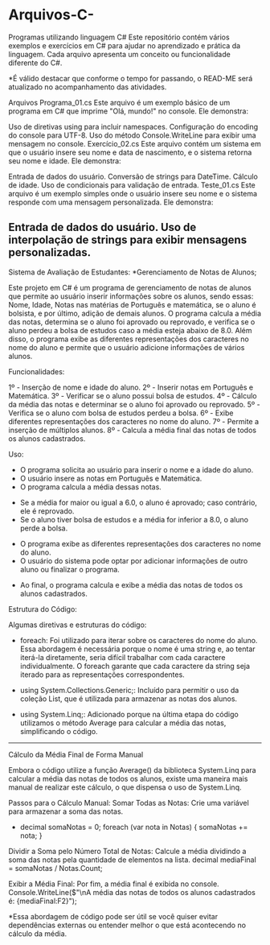 # Arquivos-C-
Programas utilizando linguagem C#
Este repositório contém vários exemplos e exercícios em C# para ajudar no aprendizado e prática da linguagem. Cada arquivo apresenta um conceito ou funcionalidade diferente do C#.

*É válido destacar que conforme o tempo for passando, o READ-ME será atualizado no acompanhamento das atividades.

Arquivos
Programa_01.cs
Este arquivo é um exemplo básico de um programa em C# que imprime "Olá, mundo!" no console. Ele demonstra:

Uso de diretivas using para incluir namespaces.
Configuração do encoding do console para UTF-8.
Uso do método Console.WriteLine para exibir uma mensagem no console.
Exercício_02.cs
Este arquivo contém um sistema em que o usuário insere seu nome e data de nascimento, e o sistema retorna seu nome e idade. Ele demonstra:

Entrada de dados do usuário.
Conversão de strings para DateTime.
Cálculo de idade.
Uso de condicionais para validação de entrada.
Teste_01.cs
Este arquivo é um exemplo simples onde o usuário insere seu nome e o sistema responde com uma mensagem personalizada. Ele demonstra:

Entrada de dados do usuário.
Uso de interpolação de strings para exibir mensagens personalizadas.
---------------------------------------------------------------------------------------------------------------------------------------
Sistema de Avaliação de Estudantes: 
*Gerenciamento de Notas de Alunos;

Este projeto em C# é um programa de gerenciamento de notas de alunos que permite ao usuário inserir informações sobre os alunos, sendo essas: Nome, Idade, Notas nas matérias de Português e matemática, se o aluno é bolsista, e por último, adição de demais alunos. O programa calcula a média das notas, determina se o aluno foi aprovado ou reprovado, e verifica se o aluno perdeu a bolsa de estudos caso a média esteja abaixo de 8.0. Além disso, o programa exibe as diferentes representações dos caracteres no nome do aluno e permite que o usuário adicione informações de vários alunos.

Funcionalidades: 

1º - Inserção de nome e idade do aluno.
2º - Inserir notas em Português e Matemática.
3º - Verificar se o aluno possui bolsa de estudos.
4º - Cálculo da média das notas e determinar se o aluno foi aprovado ou reprovado.
5º - Verifica se o aluno com bolsa de estudos perdeu a bolsa.
6º - Exibe diferentes representações dos caracteres no nome do aluno.
7º - Permite a inserção de múltiplos alunos.
8º - Calcula a média final das notas de todos os alunos cadastrados.

Uso: 

* O programa solicita ao usuário para inserir o nome e a idade do aluno.
* O usuário insere as notas em Português e Matemática.
* O programa calcula a média dessas notas.
- Se a média for maior ou igual a 6.0, o aluno é aprovado; caso contrário, ele é reprovado.
- Se o aluno tiver bolsa de estudos e a média for inferior a 8.0, o aluno perde a bolsa.
* O programa exibe as diferentes representações dos caracteres no nome do aluno.
* O usuário do sistema pode optar por adicionar informações de outro aluno ou finalizar o programa.
- Ao final, o programa calcula e exibe a média das notas de todos os alunos cadastrados.

Estrutura do Código:

Algumas diretivas e estruturas do código: 

* foreach: Foi utilizado para iterar sobre os caracteres do nome do aluno. Essa abordagem é necessária porque o nome é uma string e, ao tentar iterá-la diretamente, seria difícil trabalhar com cada caractere individualmente. O foreach garante que cada caractere da string seja iterado para as representações correspondentes.

* using System.Collections.Generic;: Incluído para permitir o uso da coleção List<decimal>, que é utilizada para armazenar as notas dos alunos.

* using System.Linq;: Adicionado porque na última etapa do código utilizamos o método Average para calcular a média das notas, simplificando o código.
--------------------------------------------------------------------------------------------------------------------------------------------------------------

Cálculo da Média Final de Forma Manual

Embora o código utilize a função Average() da biblioteca System.Linq para calcular a média das notas de todos os alunos, existe uma maneira mais manual de realizar este cálculo, o que dispensa o uso de System.Linq.

Passos para o Cálculo Manual:
Somar Todas as Notas: Crie uma variável para armazenar a soma das notas.
 - decimal somaNotas = 0;
foreach (var nota in Notas)
{
    somaNotas += nota;
}


Dividir a Soma pelo Número Total de Notas: Calcule a média dividindo a soma das notas pela quantidade de elementos na lista.
decimal mediaFinal = somaNotas / Notas.Count;


Exibir a Média Final: Por fim, a média final é exibida no console.
Console.WriteLine($"\nA média das notas de todos os alunos cadastrados é: {mediaFinal:F2}");

*Essa abordagem de código pode ser útil se você quiser evitar dependências externas ou entender melhor o que está acontecendo no cálculo da média.

